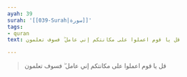 ```yaml
---
ayah: 39
surah: '[[039-Surah|سورة]]'
tags:
- quran
text: قل يا قوم اعملوا على مكانتكم إني عامل ۖ فسوف تعلمون

---
```

> قل يا قوم اعملوا على مكانتكم إني عامل ۖ فسوف تعلمون
